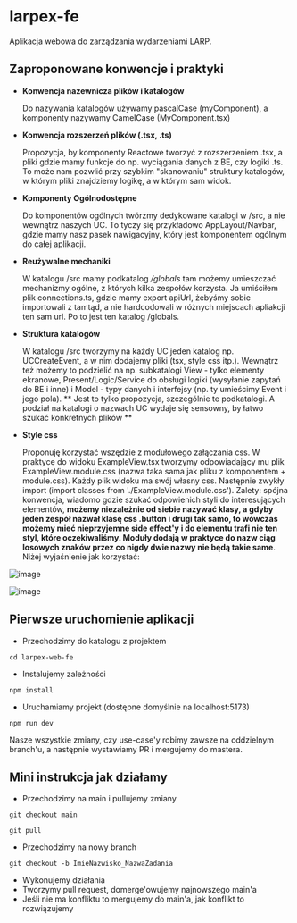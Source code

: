 # larpex-fe
Aplikacja webowa do zarządzania wydarzeniami LARP.

## Zaproponowane konwencje i praktyki
* **Konwencja nazewnicza plików i katalogów**

  Do nazywania katalogów używamy pascalCase (myComponent), a komponenty nazywamy CamelCase (MyComponent.tsx)
* **Konwencja rozszerzeń plików (.tsx, .ts)**

  Propozycja, by komponenty Reactowe tworzyć z rozszerzeniem .tsx, a pliki gdzie mamy funkcje do np. wyciągania danych z BE, czy logiki .ts. To może nam pozwlić przy szybkim "skanowaniu" struktury katalogów, w którym pliki znajdziemy logikę, a w którym sam widok.
* **Komponenty Ogólnodostępne**

  Do komponentów ogólnych twórzmy dedykowane katalogi w /src, a nie wewnątrz naszych UC. To tyczy się przykładowo AppLayout/Navbar, gdzie mamy nasz pasek nawigacyjny, który jest komponentem ogólnym do całej aplikacji.
* **Reużywalne mechaniki**

  W katalogu /src mamy podkatalog */globals* tam możemy umieszczać mechanizmy ogólne, z których kilka zespołów korzysta. Ja umiściłem plik connections.ts, gdzie mamy export apiUrl, żebyśmy sobie importowali z tamtąd, a nie hardcodowali w różnych miejscach apliakcji ten sam url. Po to jest ten katalog /globals.
* **Struktura katalogów**

    W katalogu /src tworzymy na każdy UC jeden katalog np. UCCreateEvent, a w nim dodajemy pliki (tsx, style css itp.). Wewnątrz też możemy to podzielić na np. subkatalogi View - tylko elementy ekranowe, Present/Logic/Service do obsługi logiki (wysyłanie zapytań do BE i inne) i Model - typy danych i interfejsy (np. ty umieścimy Event i jego pola). ** Jest to tylko propozycja, szczególnie te podkatalogi. A podział na katalogi o nazwach UC wydaje się sensowny, by łatwo szukać konkretnych plików **
* **Style css**

  Proponuję korzystać wszędzie z modułowego załączania css. W praktyce do widoku ExampleView.tsx tworzymy odpowiadający mu plik ExampleView.module.css (nazwa taka sama jak pliku z komponentem + module.css). Każdy plik widoku ma swój własny css. Następnie zwykły import (import classes from './ExampleView.module.css'). Zalety: spójna konwencja, wiadomo gdzie szukać odpowienich styli do interesujących elementów, **możemy niezależnie od siebie nazywać klasy, a gdyby jeden zespół nazwał klasę css .button i drugi tak samo, to wówczas możemy mieć nieprzyjemne side effect'y i do elementu trafi nie ten styl, które oczekiwaliśmy. Moduły dodają w praktyce do nazw ciąg losowych znaków przez co nigdy dwie nazwy nie będą takie same**. Niżej wyjaśnienie jak korzystać:

![image](https://github.com/PO-2023Z/larpex-fe/assets/76063659/19d2cda2-faa6-4ace-884e-c06229bc7baf)

![image](https://github.com/PO-2023Z/larpex-fe/assets/76063659/6dc934e7-6a69-4cdf-ac51-27ebf3675d0e)

## Pierwsze uruchomienie aplikacji
* Przechodzimy do katalogu z projektem
```
cd larpex-web-fe
```
* Instalujemy zależności
```
npm install
```
* Uruchamiamy projekt (dostępne domyślnie na localhost:5173)
```
npm run dev
```

Nasze wszystkie zmiany, czy use-case'y robimy zawsze na oddzielnym branch'u, a następnie wystawiamy PR i mergujemy do mastera.
## Mini instrukcja jak działamy
* Przechodzimy na main i pullujemy zmiany
```
git checkout main
```
```
git pull
```
* Przechodzimy na nowy branch 
```
git checkout -b ImieNazwisko_NazwaZadania
```
* Wykonujemy działania
* Tworzymy pull request, domerge'owujemy najnowszego main'a
* Jeśli nie ma konfliktu to mergujemy do main'a, jak konflikt to rozwiązujemy
